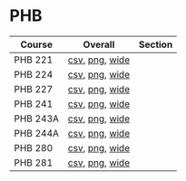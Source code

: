 # PHB

| Course | Overall | Section |
| ------ | ------- | ------- |
| PHB 221 | [csv](https://github.com/UCSD-Historical-Enrollment-Data/2024Fall/blob/main/overall/PHB%20221.csv), [png](https://raw.githubusercontent.com/UCSD-Historical-Enrollment-Data/2024Fall/main/plot_overall/PHB%20221.png), [wide](https://raw.githubusercontent.com/UCSD-Historical-Enrollment-Data/2024Fall/main/plot_overall_wide/PHB%20221.png) |  |
| PHB 224 | [csv](https://github.com/UCSD-Historical-Enrollment-Data/2024Fall/blob/main/overall/PHB%20224.csv), [png](https://raw.githubusercontent.com/UCSD-Historical-Enrollment-Data/2024Fall/main/plot_overall/PHB%20224.png), [wide](https://raw.githubusercontent.com/UCSD-Historical-Enrollment-Data/2024Fall/main/plot_overall_wide/PHB%20224.png) |  |
| PHB 227 | [csv](https://github.com/UCSD-Historical-Enrollment-Data/2024Fall/blob/main/overall/PHB%20227.csv), [png](https://raw.githubusercontent.com/UCSD-Historical-Enrollment-Data/2024Fall/main/plot_overall/PHB%20227.png), [wide](https://raw.githubusercontent.com/UCSD-Historical-Enrollment-Data/2024Fall/main/plot_overall_wide/PHB%20227.png) |  |
| PHB 241 | [csv](https://github.com/UCSD-Historical-Enrollment-Data/2024Fall/blob/main/overall/PHB%20241.csv), [png](https://raw.githubusercontent.com/UCSD-Historical-Enrollment-Data/2024Fall/main/plot_overall/PHB%20241.png), [wide](https://raw.githubusercontent.com/UCSD-Historical-Enrollment-Data/2024Fall/main/plot_overall_wide/PHB%20241.png) |  |
| PHB 243A | [csv](https://github.com/UCSD-Historical-Enrollment-Data/2024Fall/blob/main/overall/PHB%20243A.csv), [png](https://raw.githubusercontent.com/UCSD-Historical-Enrollment-Data/2024Fall/main/plot_overall/PHB%20243A.png), [wide](https://raw.githubusercontent.com/UCSD-Historical-Enrollment-Data/2024Fall/main/plot_overall_wide/PHB%20243A.png) |  |
| PHB 244A | [csv](https://github.com/UCSD-Historical-Enrollment-Data/2024Fall/blob/main/overall/PHB%20244A.csv), [png](https://raw.githubusercontent.com/UCSD-Historical-Enrollment-Data/2024Fall/main/plot_overall/PHB%20244A.png), [wide](https://raw.githubusercontent.com/UCSD-Historical-Enrollment-Data/2024Fall/main/plot_overall_wide/PHB%20244A.png) |  |
| PHB 280 | [csv](https://github.com/UCSD-Historical-Enrollment-Data/2024Fall/blob/main/overall/PHB%20280.csv), [png](https://raw.githubusercontent.com/UCSD-Historical-Enrollment-Data/2024Fall/main/plot_overall/PHB%20280.png), [wide](https://raw.githubusercontent.com/UCSD-Historical-Enrollment-Data/2024Fall/main/plot_overall_wide/PHB%20280.png) |  |
| PHB 281 | [csv](https://github.com/UCSD-Historical-Enrollment-Data/2024Fall/blob/main/overall/PHB%20281.csv), [png](https://raw.githubusercontent.com/UCSD-Historical-Enrollment-Data/2024Fall/main/plot_overall/PHB%20281.png), [wide](https://raw.githubusercontent.com/UCSD-Historical-Enrollment-Data/2024Fall/main/plot_overall_wide/PHB%20281.png) |  |
